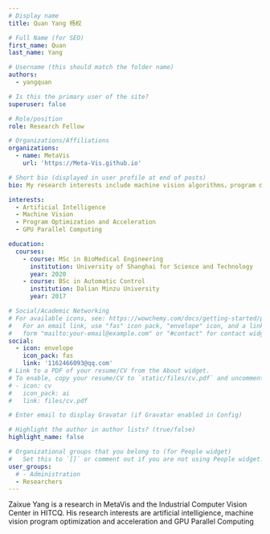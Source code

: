 ```yaml
---
# Display name
title: Quan Yang 杨权

# Full Name (for SEO)
first_name: Quan
last_name: Yang

# Username (this should match the folder name)
authors:
  - yangquan

# Is this the primary user of the site?
superuser: false

# Role/position
role: Research Fellow

# Organizations/Affiliations
organizations:
  - name: MetaVis
    url: 'https://Meta-Vis.github.io'

# Short bio (displayed in user profile at end of posts)
bio: My research interests include machine vision algorithms，program optimization and acceleration.

interests:
  - Artificial Intelligence
  - Machine Vision
  - Program Optimization and Acceleration
  - GPU Parallel Computing

education:
  courses:
    - course: MSc in BioMedical Engineering
      institution: University of Shanghai for Science and Technology
      year: 2020
    - course: BSc in Automatic Control
      institution: Dalian Minzu University
      year: 2017

# Social/Academic Networking
# For available icons, see: https://wowchemy.com/docs/getting-started/page-builder/#icons
#   For an email link, use "fas" icon pack, "envelope" icon, and a link in the
#   form "mailto:your-email@example.com" or "#contact" for contact widget.
social:
  - icon: envelope
    icon_pack: fas
    link: '1162466093@qq.com'
# Link to a PDF of your resume/CV from the About widget.
# To enable, copy your resume/CV to `static/files/cv.pdf` and uncomment the lines below.
# - icon: cv
#   icon_pack: ai
#   link: files/cv.pdf

# Enter email to display Gravatar (if Gravatar enabled in Config)

# Highlight the author in author lists? (true/false)
highlight_name: false

# Organizational groups that you belong to (for People widget)
#   Set this to `[]` or comment out if you are not using People widget.
user_groups:
  # - Administration
  - Researchers
---
```


Zaixue Yang is a research in MetaVis and the Industrial Computer Vision Center in HITCQ. 
His research interests are artificial intelligience, machine vision program optimization and acceleration and GPU Parallel Computing
